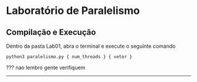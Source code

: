 # Laboratório de Paralelismo 

## Compilação e Execução

Dentro da pasta Lab01, abra o terminal e execute o seguinte comando
```
python3 paralelismo.py { num_threads } { vetor }
```

??? nao lembro gente verifiquem

---


